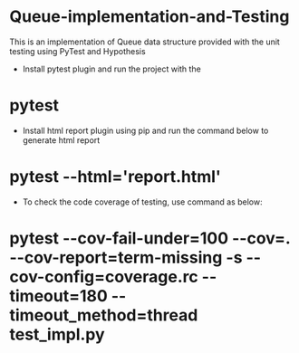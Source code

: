 # Queue-implementation-and-Testing
This is an implementation of Queue data structure provided with the unit testing using PyTest and Hypothesis
- Install pytest plugin and run the project with the 
# pytest

- Install html report plugin using pip and run the command below to generate html report

# pytest --html='report.html'

- To check the code coverage of testing,
  use command as below:

# pytest --cov-fail-under=100 --cov=. --cov-report=term-missing -s --cov-config=coverage.rc --timeout=180 --timeout_method=thread test_impl.py

